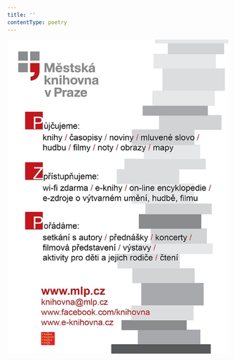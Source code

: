 ```yaml
---
title: ''
contentType: poetry
---
```


<section>

![Upoutávka Městské knihovny v Praze](./resources/upoutavka_eknihy.jpg)

</section>
